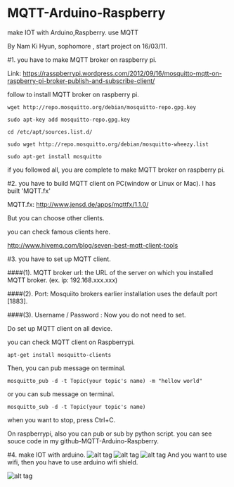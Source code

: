 # MQTT-Arduino-Raspberry
make IOT with Arduino,Raspberry. use MQTT

By Nam Ki Hyun, sophomore , start project on 16/03/11.

#1. you have to make MQTT broker on raspberry pi.

   Link: https://rasspberrypi.wordpress.com/2012/09/16/mosquitto-mqtt-on-raspberry-pi-broker-publish-and-subscribe-client/

   follow to install MQTT broker on raspberry pi.

    wget http://repo.mosquitto.org/debian/mosquitto-repo.gpg.key
   
    sudo apt-key add mosquitto-repo.gpg.key
   
    cd /etc/apt/sources.list.d/
   
    sudo wget http://repo.mosquitto.org/debian/mosquitto-wheezy.list
   
    sudo apt-get install mosquitto

   if you followed all, you are complete to make MQTT broker on raspberry pi.


#2. you have to build MQTT client on PC(window or Linux or Mac). I has built 'MQTT.fx'
  
   MQTT.fx:  http://www.jensd.de/apps/mqttfx/1.1.0/
  
   But you can choose other clients.

   you can check famous clients here.
  
   http://www.hivemq.com/blog/seven-best-mqtt-client-tools
  
#3. you have to set up MQTT client.
  
####(1). MQTT broker url: the URL of the server on which you installed MQTT broker. (ex. ip: 192.168.xxx.xxx)

####(2). Port: Mosquiito brokers earlier installation uses the default port [1883].

####(3). Username / Password : Now you do not need to set.
      
   Do set up MQTT client on all device.
      
   you can check MQTT client on Raspberrypi.
     
    apt-get install mosquitto-clients 

   Then, you can pub message on terminal.
   
    mosquitto_pub -d -t Topic(your topic's name) -m "hellow world"
   
   or you can sub message on terminal.
   
    mosquitto_sub -d -t Topic(your topic's name)
   
   when you want to stop, press Ctrl+C.
   
   On raspberrypi, also you can pub or sub by python script. you can see souce code in my github-MQTT-Arduino-Raspberry.
   
#4. make IOT with arduino.
   ![alt tag](https://github.com/DevKiHyun/MQTT-Arduino-Raspberry/blob/master/sensor%20image/DHT.PNG)
   ![alt tag](https://github.com/DevKiHyun/MQTT-Arduino-Raspberry/blob/master/sensor%20image/Heat%20Sensor.PNG)
   ![alt tag](https://github.com/DevKiHyun/MQTT-Arduino-Raspberry/blob/master/sensor%20image/Air-condition.PNG)
   And you want to use wifi, then you have to use arduino wifi shield.
   
   
   ![alt tag](https://github.com/DevKiHyun/MQTT-Arduino-Raspberry/blob/master/sensor%20image/arduino%20wifi%20shield.PNG)
